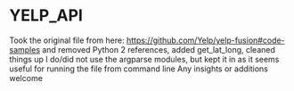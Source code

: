 # YELP_API
Took the original file from here: https://github.com/Yelp/yelp-fusion#code-samples and removed Python 2 references, added get_lat_long, cleaned things up
I do/did not use the argparse modules, but kept it in as it seems useful for running the file from command line
Any insights or additions welcome
